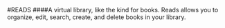 #READS
####A virtual library, like the kind for books.
Reads allows you to organize, edit, search, create, and delete books in your library.
